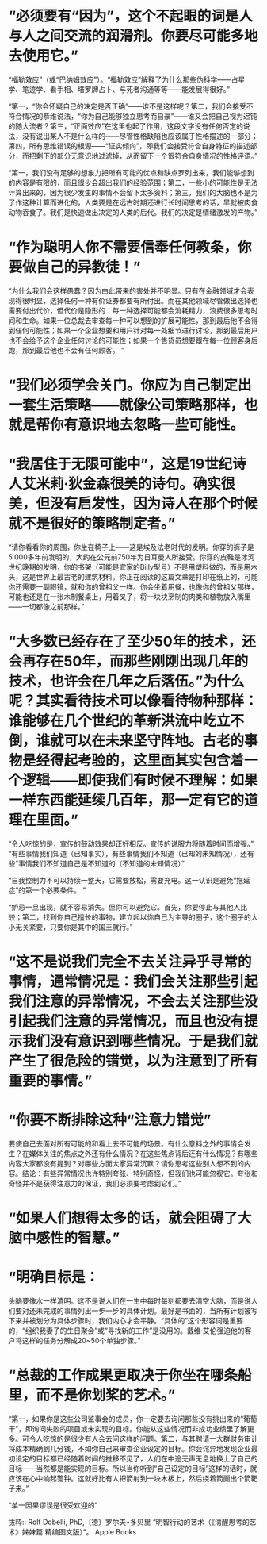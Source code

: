 # “必须要有“因为”，这个不起眼的词是人与人之间交流的润滑剂。你要尽可能多地去使用它。”

“福勒效应”（或“巴纳姆效应”）。“福勒效应”解释了为什么那些伪科学——占星学、笔迹学、看手相、塔罗牌占卜、与死者沟通等等——能发展得很好。”

“第一，“你会怀疑自己的决定是否正确”——谁不是这样呢？第二，我们会接受不符合情况的恭维说法，“你为自己能够独立思考而自豪”——谁又会把自己视为迟钝的随大流者？第三，“正面效应”在这里也起了作用，这段文字没有任何否定的说法，没有说出某人不是什么样的——尽管性格缺陷也应该属于性格描述的一部分；第四，所有思维错误的根源——“证实倾向”，即我们会接受符合自身特征的描述部分，而把剩下的部分无意识地过滤掉，从而留下一个很符合自身情况的性格评语。”

“第一，我们没有足够的想象力把所有可能的优点和缺点罗列出来，我们能够想到的内容是有限的，而且很少会超出我们的经验范围；第二，一些小的可能性是无法计算出来的，因为很少发生的事情不会留下太多资料；第三，我们的大脑也不是为了作这种计算而进化的，人类要是在远古时期还进行长时间思考的话，早就被肉食动物吞食了。我们是快速做出决定的人类的后代。我们的决定是情绪激发的产物。”

# “作为聪明人你不需要信奉任何教条，你要做自己的异教徒！”

“为什么我们会这样愚蠢？因为由此带来的害处并不明显。只有在金融领域才会表现得很明显，选择任何一种有价证券都要有所付出。而在其他领域尽管做出选择也需要付出代价，但代价是隐形的：每一种选择可能都会消耗精力，浪费很多思考时间和生命。如果一位总裁去审查每一种可以想到的扩展可能性，那到最后他不会得到任何可能性；如果一个企业想要和用户针对每一处细节进行讨论，那到最后用户也不会给予这个企业任何讨论的可能性；如果一个售货员想要跟在每一位顾客身后跑，那到最后他也不会有任何顾客。
”

# “我们必须学会关门。你应为自己制定出一套生活策略——就像公司策略那样，也就是帮你有意识地去忽略一些可能性。

# “我居住于无限可能中”，这是19世纪诗人艾米莉·狄金森很美的诗句。确实很美，但没有启发性，因为诗人在那个时候就不是很好的策略制定者。”

“请你看看你的周围，你坐在椅子上——这是埃及法老时代的发明。你穿的裤子是5 000多年前发明的，大约在公元前750年为日耳曼人所接受。你穿的皮鞋是冰河世纪晚期的发明，你的书架（可能是宜家的Billy型号）不是用塑料做的，而是用木头，这是世界上最古老的建筑材料。你正在阅读的这篇文章是打印在纸上的，可能你还需要一副眼镜，就和你的曾祖父一样。你会坐着用餐，也像你的曾祖父那样，可能也还是在一张木制餐桌上，用着叉子，将一块块烹制的肉类和植物放入嘴里——一切都像之前那样。”

# “大多数已经存在了至少50年的技术，还会再存在50年，而那些刚刚出现几年的技术，也许会在几年之后落伍。”为什么呢？其实看待技术可以像看待物种那样：谁能够在几个世纪的革新洪流中屹立不倒，谁就可以在未来坚守阵地。古老的事物是经得起考验的，这里面其实包含着一个逻辑——即使我们有时候不理解：如果一样东西能延续几百年，那一定有它的道理在里面。”

“令人吃惊的是，宣传的鼓动效果却正好相反。宣传的说服力将随着时间而增强。”
“有些事情我们知道（已知事实），有些事情我们不知道（已知的未知情况），还有些“事情我们不知道自己是不知道的（不知道的未知情况）”

“自我控制力不可以持续一整天，它需要放松，需要充电。这一认识是避免“拖延症”的第一个必要条件。
”

“妒忌一旦出现，就不容易消失。但你可以避免它。首先，你要停止与其他人比较；第二，找到你自己擅长的事物，建立起以你自己为主导的圈子，这个圈子的大小无关紧要，只要你是其中的国王就行。”

# “这不是说我们完全不去关注异乎寻常的事情，通常情况是：我们会关注那些引起我们注意的异常情况，不会去关注那些没引起我们注意的异常情况，而且也没有提示我们没有意识到哪些情况。于是我们就产生了很危险的错觉，以为注意到了所有重要的事情。”

# “你要不断排除这种“注意力错觉”
要使自己去面对所有可能的和看上去不可能的场景。有什么意料之外的事情会发生？在媒体关注的焦点之外还有什么情况？在这些焦点背后还有什么情况？有哪些内容大家都没有提到？对哪些方面大家异常沉默？请你思考这些别人想不到的内容。结论：有些异常情况也许特别夸张、特别奇怪，但我们也可能忽视它。夸张和奇怪并不是获得注意力的保证，我们必须要考虑到它们。”

# “如果人们想得太多的话，就会阻碍了大脑中感性的智慧。”

# “明确目标是：
头脑要像水一样清明。这不是说人们在一生中每时每刻都要去清空大脑，而是说人们要对还未完成的事情列出一步一步的具体计划。最好是书面的，当所有计划被写下来并被划分为具体步骤时，我们内心才会平静。“具体的”这个形容词是重要的，“组织我妻子的生日聚会”或“寻找新的工作”是没用的。戴维·艾伦强迫他的客户将这样的任务分解成20~50个单独步骤。”

# “总裁的工作成果更取决于你坐在哪条船里，而不是你划桨的艺术。”

“第一，如果你是这些公司监事会的成员，你一定要去询问那些没有挑出来的“葡萄干”，即询问失败的项目或未实现的目标。你能从这些情况而非成功业绩里了解更多。可令人吃惊的是很少有人会去问这样的问题。第二，与其聘请一大群财务审计将成本精确到几分钱，不如你自己来审查企业设定的目标。你会诧异地发现企业最初设定的目标都已经随着时间的推移不见了，人们在中途无声无息地换上了自己的目标——当然都是能实现的目标。所以当你听到“自己设定的目标”这样的话时，就应该在心中响起警钟。这就好比有人把箭射到一块木板上，然后绕着箭画出个箭靶子来。”

“单一因果谬误是很受欢迎的”

抜粋:: Rolf Dobelli, PhD,〔德〕罗尔夫•多贝里  “明智行动的艺术（《清醒思考的艺术》姊妹篇 精编图文版）”。 Apple Books  
